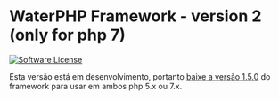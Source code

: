 # WaterPHP Framework - version 2 (only for php 7)

[![Software License](https://img.shields.io/badge/license-MIT-brightgreen.svg?style=flat-square)](license.txt)

Esta versão está em desenvolvimento, portanto [baixe a versão 1.5.0](https://github.com/waterphp/waterphp) do framework para usar em ambos php 5.x ou 7.x.